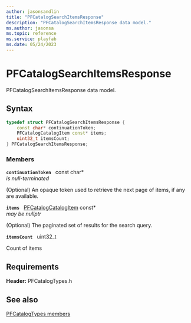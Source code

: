```yaml
---
author: jasonsandlin
title: "PFCatalogSearchItemsResponse"
description: "PFCatalogSearchItemsResponse data model."
ms.author: jasonsa
ms.topic: reference
ms.service: playfab
ms.date: 05/24/2023
---
```


# PFCatalogSearchItemsResponse  

PFCatalogSearchItemsResponse data model.  

## Syntax  
  
```cpp
typedef struct PFCatalogSearchItemsResponse {  
    const char* continuationToken;  
    PFCatalogCatalogItem const* items;  
    uint32_t itemsCount;  
} PFCatalogSearchItemsResponse;  
```
  
### Members  
  
**`continuationToken`** &nbsp; const char*  
*is null-terminated*  
  
(Optional) An opaque token used to retrieve the next page of items, if any are available.
  
**`items`** &nbsp; [PFCatalogCatalogItem](pfcatalogcatalogitem.md) const*  
*may be nullptr*  
  
(Optional) The paginated set of results for the search query.
  
**`itemsCount`** &nbsp; uint32_t  
  
Count of items
  
  
## Requirements  
  
**Header:** PFCatalogTypes.h
  
## See also  
[PFCatalogTypes members](../pfcatalogtypes_members.md)  

  
  
